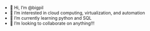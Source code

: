 - 👋 Hi, I’m @bigpil
- 👀 I’m interested in cloud computing, virtualization, and automation
- 🌱 I’m currently learning python and SQL
- 💞️ I’m looking to collaborate on anything!!!

<!---
bigpil/bigpil is a ✨ special ✨ repository because its `README.md` (this file) appears on your GitHub profile.
You can click the Preview link to take a look at your changes.
--->
